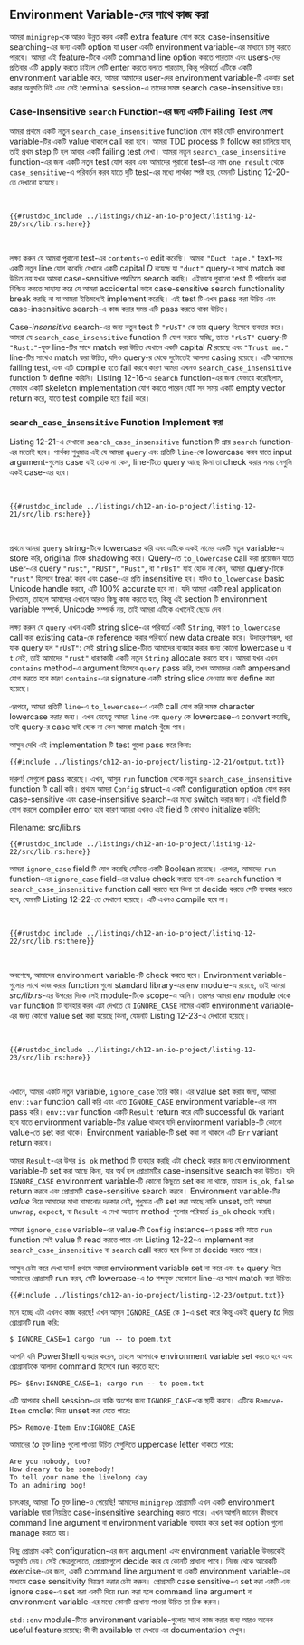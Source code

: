 ## Environment Variable-দের সাথে কাজ করা

আমরা `minigrep`-কে আরও উন্নত করব একটি extra feature যোগ করে: case-insensitive searching-এর জন্য একটি option যা user একটি environment variable-এর মাধ্যমে চালু করতে পারবে। আমরা এই feature-টিকে একটি command line option করতে পারতাম এবং users-দের প্রতিবার এটি apply করতে চাইলে সেটি enter করতে বলতে পারতাম, কিন্তু পরিবর্তে এটিকে একটি environment variable করে, আমরা আমাদের user-দের environment variable-টি একবার set করার অনুমতি দিই এবং সেই terminal session-এ তাদের সমস্ত search case-insensitive হয়।

### Case-Insensitive `search` Function-এর জন্য একটি Failing Test লেখা

আমরা প্রথমে একটি নতুন `search_case_insensitive` function যোগ করি যেটি environment variable-টির একটি value থাকলে call করা হবে। আমরা TDD process টি follow করা চালিয়ে যাব, তাই প্রথম step টি হল আবার একটি failing test লেখা। আমরা নতুন `search_case_insensitive` function-এর জন্য একটি নতুন test যোগ করব এবং আমাদের পুরানো test-এর নাম `one_result` থেকে `case_sensitive`-এ পরিবর্তন করব যাতে দুটি test-এর মধ্যে পার্থক্য স্পষ্ট হয়, যেমনটি Listing 12-20-তে দেখানো হয়েছে।

<Listing number="12-20" file-name="src/lib.rs" caption="আমরা যে case-insensitive function টি যোগ করতে যাচ্ছি তার জন্য একটি নতুন failing test যোগ করা">

```rust,ignore,does_not_compile
{{#rustdoc_include ../listings/ch12-an-io-project/listing-12-20/src/lib.rs:here}}
```

</Listing>

লক্ষ্য করুন যে আমরা পুরানো test-এর `contents`-ও edit করেছি। আমরা `"Duct tape."` text-সহ একটি নতুন line যোগ করেছি যেখানে একটি capital _D_ রয়েছে যা `"duct"` query-র সাথে match করা উচিত নয় যখন আমরা case-sensitive পদ্ধতিতে search করছি। এইভাবে পুরানো test টি পরিবর্তন করা নিশ্চিত করতে সাহায্য করে যে আমরা accidental ভাবে case-sensitive search functionality break করছি না যা আমরা ইতিমধ্যেই implement করেছি। এই test টি এখন pass করা উচিত এবং case-insensitive search-এ কাজ করার সময় এটি pass করতে থাকা উচিত।

Case-_insensitive_ search-এর জন্য নতুন test টি `"rUsT"` কে তার query হিসেবে ব্যবহার করে। আমরা যে `search_case_insensitive` function টি যোগ করতে যাচ্ছি, তাতে `"rUsT"` query-টি `"Rust:"`-যুক্ত line-টির সাথে match করা উচিত যেখানে একটি capital _R_ রয়েছে এবং `"Trust me."` line-টির সাথেও match করা উচিত, যদিও query-র থেকে দুটোতেই আলাদা casing রয়েছে। এটি আমাদের failing test, এবং এটি compile হতে fail করবে কারণ আমরা এখনও `search_case_insensitive` function টি define করিনি। Listing 12-16-এ `search` function-এর জন্য যেভাবে করেছিলাম, সেভাবে একটি skeleton implementation যোগ করতে পারেন যেটি সব সময় একটি empty vector return করে, যাতে test compile হয়ে fail করে।

### `search_case_insensitive` Function Implement করা

Listing 12-21-এ দেখানো `search_case_insensitive` function টি প্রায় `search` function-এর মতোই হবে। পার্থক্য শুধুমাত্র এই যে আমরা `query` এবং প্রতিটি `line`-কে lowercase করব যাতে input argument-গুলোর case যাই হোক না কেন, line-টিতে query আছে কিনা তা check করার সময় সেগুলি একই case-এর হবে।

<Listing number="12-21" file-name="src/lib.rs" caption="`query` এবং line-কে তুলনা করার আগে lowercase করার জন্য `search_case_insensitive` ফাংশনটিকে Define করা">

```rust,noplayground
{{#rustdoc_include ../listings/ch12-an-io-project/listing-12-21/src/lib.rs:here}}
```

</Listing>

প্রথমে আমরা `query` string-টিকে lowercase করি এবং এটিকে একই নামের একটি নতুন variable-এ store করি, original টিকে shadowing করে। Query-তে `to_lowercase` call করা প্রয়োজন যাতে user-এর query `"rust"`, `"RUST"`, `"Rust"`, বা `"rUsT"` যাই হোক না কেন, আমরা query-টিকে `"rust"` হিসেবে treat করব এবং case-এর প্রতি insensitive হব। যদিও `to_lowercase` basic Unicode handle করবে, এটি 100% accurate হবে না। যদি আমরা একটি real application লিখতাম, তাহলে আমাদের এখানে আরও কিছু কাজ করতে হত, কিন্তু এই section টি environment variable সম্পর্কে, Unicode সম্পর্কে নয়, তাই আমরা এটিকে এখানেই ছেড়ে দেব।

লক্ষ্য করুন যে `query` এখন একটি string slice-এর পরিবর্তে একটি `String`, কারণ `to_lowercase` call করা existing data-কে reference করার পরিবর্তে new data create করে। উদাহরণস্বরূপ, ধরা যাক query হল `"rUsT"`: সেই string slice-টিতে আমাদের ব্যবহার করার জন্য কোনো lowercase `u` বা `t` নেই, তাই আমাদের `"rust"` ধারণকারী একটি নতুন `String` allocate করতে হবে। আমরা যখন এখন `contains` method-এ argument হিসেবে `query` pass করি, তখন আমাদের একটি ampersand যোগ করতে হবে কারণ `contains`-এর signature একটি string slice নেওয়ার জন্য define করা হয়েছে।

এরপরে, আমরা প্রতিটি `line`-এ `to_lowercase`-এ একটি call যোগ করি সমস্ত character lowercase করার জন্য। এখন যেহেতু আমরা `line` এবং `query` কে lowercase-এ convert করেছি, তাই query-র case যাই হোক না কেন আমরা match খুঁজে পাব।

আসুন দেখি এই implementation টি test গুলো pass করে কিনা:

```console
{{#include ../listings/ch12-an-io-project/listing-12-21/output.txt}}
```

দারুণ! সেগুলো pass করেছে। এখন, আসুন `run` function থেকে নতুন `search_case_insensitive` function টি call করি। প্রথমে আমরা `Config` struct-এ একটি configuration option যোগ করব case-sensitive এবং case-insensitive search-এর মধ্যে switch করার জন্য। এই field টি যোগ করলে compiler error হবে কারণ আমরা এখনও এই field টি কোথাও initialize করিনি:

<span class="filename">Filename: src/lib.rs</span>

```rust,ignore,does_not_compile
{{#rustdoc_include ../listings/ch12-an-io-project/listing-12-22/src/lib.rs:here}}
```

আমরা `ignore_case` field টি যোগ করেছি যেটিতে একটি Boolean রয়েছে। এরপরে, আমাদের `run` function-এর `ignore_case` field-এর value check করতে হবে এবং `search` function বা `search_case_insensitive` function call করতে হবে কিনা তা decide করতে সেটি ব্যবহার করতে হবে, যেমনটি Listing 12-22-তে দেখানো হয়েছে। এটি এখনও compile হবে না।

<Listing number="12-22" file-name="src/lib.rs" caption="`config.ignore_case`-এর value-র উপর ভিত্তি করে `search` বা `search_case_insensitive` Call করা">

```rust,ignore,does_not_compile
{{#rustdoc_include ../listings/ch12-an-io-project/listing-12-22/src/lib.rs:there}}
```

</Listing>

অবশেষে, আমাদের environment variable-টি check করতে হবে। Environment variable-গুলোর সাথে কাজ করার function গুলো standard library-এর `env` module-এ রয়েছে, তাই আমরা _src/lib.rs_-এর উপরের দিকে সেই module-টিকে scope-এ আনি। তারপর আমরা `env` module থেকে `var` function টি ব্যবহার করব এটা দেখতে যে `IGNORE_CASE` নামের একটি environment variable-এর জন্য কোনো value set করা হয়েছে কিনা, যেমনটি Listing 12-23-এ দেখানো হয়েছে।

<Listing number="12-23" file-name="src/lib.rs" caption="`IGNORE_CASE` নামের একটি environment variable-এ কোনো value আছে কিনা তা Check করা">

```rust,noplayground
{{#rustdoc_include ../listings/ch12-an-io-project/listing-12-23/src/lib.rs:here}}
```

</Listing>

এখানে, আমরা একটি নতুন variable, `ignore_case` তৈরি করি। এর value set করার জন্য, আমরা `env::var` function call করি এবং এতে `IGNORE_CASE` environment variable-এর নাম pass করি। `env::var` function একটি `Result` return করে যেটি successful `Ok` variant হবে যাতে environment variable-টির value থাকবে যদি environment variable-টি কোনো value-তে set করা থাকে। Environment variable-টি set করা না থাকলে এটি `Err` variant return করবে।

আমরা `Result`-এর উপর `is_ok` method টি ব্যবহার করছি এটা check করার জন্য যে environment variable-টি set করা আছে কিনা, যার অর্থ হল প্রোগ্রামটির case-insensitive search করা উচিত। যদি `IGNORE_CASE` environment variable-টি কোনো কিছুতে set করা না থাকে, তাহলে `is_ok`, `false` return করবে এবং প্রোগ্রামটি case-sensitive search করবে। Environment variable-টির _value_ নিয়ে আমাদের মাথা ঘামানোর দরকার নেই, শুধুমাত্র এটি set করা আছে নাকি unset, তাই আমরা `unwrap`, `expect`, বা `Result`-এ দেখা অন্যান্য method-গুলোর পরিবর্তে `is_ok` check করছি।

আমরা `ignore_case` variable-এর value-টি `Config` instance-এ pass করি যাতে `run` function সেই value টি read করতে পারে এবং Listing 12-22-এ implement করা `search_case_insensitive` বা `search` call করতে হবে কিনা তা decide করতে পারে।

আসুন চেষ্টা করে দেখা যাক! প্রথমে আমরা environment variable set না করে এবং `to` query দিয়ে আমাদের প্রোগ্রামটি run করব, যেটি lowercase-এ _to_ শব্দযুক্ত যেকোনো line-এর সাথে match করা উচিত:

```console
{{#include ../listings/ch12-an-io-project/listing-12-23/output.txt}}
```

মনে হচ্ছে এটা এখনও কাজ করছে! এখন আসুন `IGNORE_CASE` কে `1`-এ set করে কিন্তু একই query _to_ দিয়ে প্রোগ্রামটি run করি:

```console
$ IGNORE_CASE=1 cargo run -- to poem.txt
```

আপনি যদি PowerShell ব্যবহার করেন, তাহলে আপনাকে environment variable set করতে হবে এবং প্রোগ্রামটিকে আলাদা command হিসেবে run করতে হবে:

```console
PS> $Env:IGNORE_CASE=1; cargo run -- to poem.txt
```

এটি আপনার shell session-এর বাকি অংশের জন্য `IGNORE_CASE`-কে স্থায়ী করবে। এটিকে `Remove-Item` cmdlet দিয়ে unset করা যেতে পারে:

```console
PS> Remove-Item Env:IGNORE_CASE
```

আমাদের _to_ যুক্ত line গুলো পাওয়া উচিত যেগুলিতে uppercase letter থাকতে পারে:

<!-- manual-regeneration
cd listings/ch12-an-io-project/listing-12-23
IGNORE_CASE=1 cargo run -- to poem.txt
can't extract because of the environment variable
-->

```console
Are you nobody, too?
How dreary to be somebody!
To tell your name the livelong day
To an admiring bog!
```

চমৎকার, আমরা _To_ যুক্ত line-ও পেয়েছি! আমাদের `minigrep` প্রোগ্রামটি এখন একটি environment variable দ্বারা নিয়ন্ত্রিত case-insensitive searching করতে পারে। এখন আপনি জানেন কীভাবে command line argument বা environment variable ব্যবহার করে set করা option গুলো manage করতে হয়।

কিছু প্রোগ্রাম একই configuration-এর জন্য argument _এবং_ environment variable উভয়কেই অনুমতি দেয়। সেই ক্ষেত্রগুলোতে, প্রোগ্রামগুলো decide করে যে কোনটি প্রাধান্য পাবে। নিজে থেকে আরেকটি exercise-এর জন্য, একটি command line argument বা একটি environment variable-এর মাধ্যমে case sensitivity নিয়ন্ত্রণ করার চেষ্টা করুন। প্রোগ্রামটি case sensitive-এ set করা একটি এবং ignore case-এ set করা একটি দিয়ে run করা হলে command line argument বা environment variable-এর মধ্যে কোনটি প্রাধান্য পাওয়া উচিত তা ঠিক করুন।

`std::env` module-টিতে environment variable-গুলোর সাথে কাজ করার জন্য আরও অনেক useful feature রয়েছে: কী কী available তা দেখতে এর documentation দেখুন।
